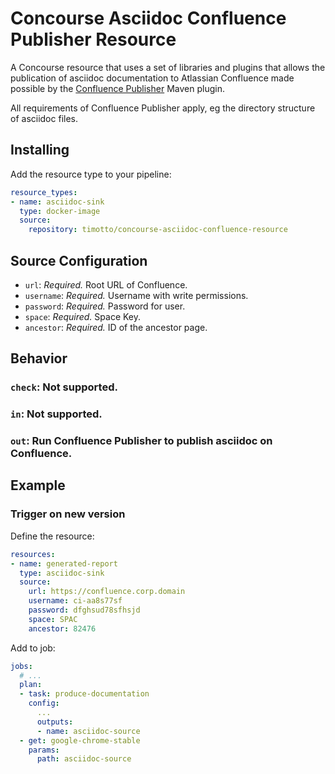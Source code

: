 # Concourse Asciidoc Confluence Publisher Resource

A Concourse resource that uses a set of libraries and plugins that allows the publication of asciidoc documentation to Atlassian Confluence made possible by the [Confluence Publisher](https://github.com/alainsahli/confluence-publisher) Maven plugin.

All requirements of Confluence Publisher apply, eg the directory structure of asciidoc files.

## Installing

Add the resource type to your pipeline:

```yaml
resource_types:
- name: asciidoc-sink
  type: docker-image
  source:
    repository: timotto/concourse-asciidoc-confluence-resource
```

## Source Configuration

* `url`: *Required.* Root URL of Confluence.
* `username`: *Required.* Username with write permissions.
* `password`: *Required.* Password for user.
* `space`: *Required.* Space Key.
* `ancestor`: *Required.* ID of the ancestor page.

## Behavior

### `check`: Not supported.

### `in`: Not supported.

### `out`: Run Confluence Publisher to publish asciidoc on Confluence.

## Example

### Trigger on new version

Define the resource:

```yaml
resources:
- name: generated-report
  type: asciidoc-sink
  source:
    url: https://confluence.corp.domain
    username: ci-aa8s77sf
    password: dfghsud78sfhsjd
    space: SPAC
    ancestor: 82476
```

Add to job:

```yaml
jobs:
  # ...
  plan:
  - task: produce-documentation
    config:
      ...
      outputs:
      - name: asciidoc-source
  - get: google-chrome-stable
    params:
      path: asciidoc-source
```
